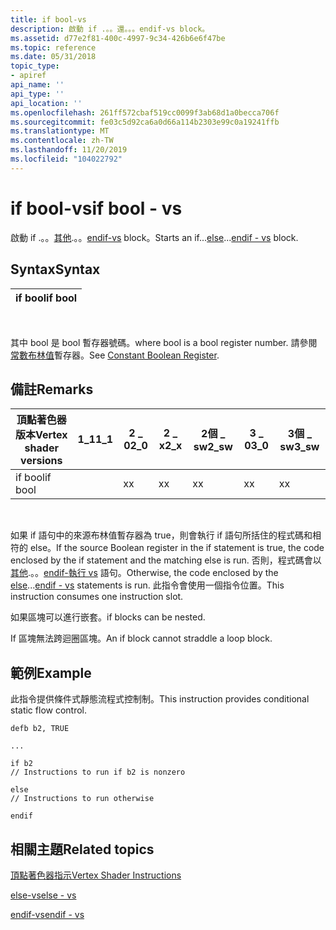 ```yaml
---
title: if bool-vs
description: 啟動 if .。。還。。。endif-vs block。
ms.assetid: d77e2f81-400c-4997-9c34-426b6e6f47be
ms.topic: reference
ms.date: 05/31/2018
topic_type:
- apiref
api_name: ''
api_type: ''
api_location: ''
ms.openlocfilehash: 261ff572cbaf519cc0099f3ab68d1a0becca706f
ms.sourcegitcommit: fe03c5d92ca6a0d66a114b2303e99c0a19241ffb
ms.translationtype: MT
ms.contentlocale: zh-TW
ms.lasthandoff: 11/20/2019
ms.locfileid: "104022792"
---
```

# <a name="if-bool---vs"></a><span data-ttu-id="57222-103">if bool-vs</span><span class="sxs-lookup"><span data-stu-id="57222-103">if bool - vs</span></span>

<span data-ttu-id="57222-104">啟動 if .。。[其他](else---vs.md).。。[endif-vs](endif---vs.md) block。</span><span class="sxs-lookup"><span data-stu-id="57222-104">Starts an if...[else](else---vs.md)...[endif - vs](endif---vs.md) block.</span></span>

## <a name="syntax"></a><span data-ttu-id="57222-105">Syntax</span><span class="sxs-lookup"><span data-stu-id="57222-105">Syntax</span></span>



| <span data-ttu-id="57222-106">if bool</span><span class="sxs-lookup"><span data-stu-id="57222-106">if bool</span></span> |
|---------|



 

<span data-ttu-id="57222-107">其中 bool 是 bool 暫存器號碼。</span><span class="sxs-lookup"><span data-stu-id="57222-107">where bool is a bool register number.</span></span> <span data-ttu-id="57222-108">請參閱 [常數布林值](dx9-graphics-reference-asm-vs-registers-constant-boolean.md)暫存器。</span><span class="sxs-lookup"><span data-stu-id="57222-108">See [Constant Boolean Register](dx9-graphics-reference-asm-vs-registers-constant-boolean.md).</span></span>

## <a name="remarks"></a><span data-ttu-id="57222-109">備註</span><span class="sxs-lookup"><span data-stu-id="57222-109">Remarks</span></span>



| <span data-ttu-id="57222-110">頂點著色器版本</span><span class="sxs-lookup"><span data-stu-id="57222-110">Vertex shader versions</span></span> | <span data-ttu-id="57222-111">1\_1</span><span class="sxs-lookup"><span data-stu-id="57222-111">1\_1</span></span> | <span data-ttu-id="57222-112">2 \_ 0</span><span class="sxs-lookup"><span data-stu-id="57222-112">2\_0</span></span> | <span data-ttu-id="57222-113">2 \_ x</span><span class="sxs-lookup"><span data-stu-id="57222-113">2\_x</span></span> | <span data-ttu-id="57222-114">2個 \_ sw</span><span class="sxs-lookup"><span data-stu-id="57222-114">2\_sw</span></span> | <span data-ttu-id="57222-115">3 \_ 0</span><span class="sxs-lookup"><span data-stu-id="57222-115">3\_0</span></span> | <span data-ttu-id="57222-116">3個 \_ sw</span><span class="sxs-lookup"><span data-stu-id="57222-116">3\_sw</span></span> |
|------------------------|------|------|------|-------|------|-------|
| <span data-ttu-id="57222-117">if bool</span><span class="sxs-lookup"><span data-stu-id="57222-117">if bool</span></span>                |      | <span data-ttu-id="57222-118">x</span><span class="sxs-lookup"><span data-stu-id="57222-118">x</span></span>    | <span data-ttu-id="57222-119">x</span><span class="sxs-lookup"><span data-stu-id="57222-119">x</span></span>    | <span data-ttu-id="57222-120">x</span><span class="sxs-lookup"><span data-stu-id="57222-120">x</span></span>     | <span data-ttu-id="57222-121">x</span><span class="sxs-lookup"><span data-stu-id="57222-121">x</span></span>    | <span data-ttu-id="57222-122">x</span><span class="sxs-lookup"><span data-stu-id="57222-122">x</span></span>     |



 

<span data-ttu-id="57222-123">如果 if 語句中的來源布林值暫存器為 true，則會執行 if 語句所括住的程式碼和相符的 else。</span><span class="sxs-lookup"><span data-stu-id="57222-123">If the source Boolean register in the if statement is true, the code enclosed by the if statement and the matching else is run.</span></span> <span data-ttu-id="57222-124">否則，程式碼會以 [其他](else---vs.md).。。[endif-執行 vs](endif---vs.md) 語句。</span><span class="sxs-lookup"><span data-stu-id="57222-124">Otherwise, the code enclosed by the [else](else---vs.md)...[endif - vs](endif---vs.md) statements is run.</span></span> <span data-ttu-id="57222-125">此指令會使用一個指令位置。</span><span class="sxs-lookup"><span data-stu-id="57222-125">This instruction consumes one instruction slot.</span></span>

<span data-ttu-id="57222-126">如果區塊可以進行嵌套。</span><span class="sxs-lookup"><span data-stu-id="57222-126">if blocks can be nested.</span></span>

<span data-ttu-id="57222-127">If 區塊無法跨迴圈區塊。</span><span class="sxs-lookup"><span data-stu-id="57222-127">An if block cannot straddle a loop block.</span></span>

## <a name="example"></a><span data-ttu-id="57222-128">範例</span><span class="sxs-lookup"><span data-stu-id="57222-128">Example</span></span>

<span data-ttu-id="57222-129">此指令提供條件式靜態流程式控制制。</span><span class="sxs-lookup"><span data-stu-id="57222-129">This instruction provides conditional static flow control.</span></span>


```
defb b2, TRUE

...

if b2
// Instructions to run if b2 is nonzero

else
// Instructions to run otherwise

endif
```



## <a name="related-topics"></a><span data-ttu-id="57222-130">相關主題</span><span class="sxs-lookup"><span data-stu-id="57222-130">Related topics</span></span>

<dl> <dt>

[<span data-ttu-id="57222-131">頂點著色器指示</span><span class="sxs-lookup"><span data-stu-id="57222-131">Vertex Shader Instructions</span></span>](dx9-graphics-reference-asm-vs-instructions.md)
</dt> <dt>

[<span data-ttu-id="57222-132">else-vs</span><span class="sxs-lookup"><span data-stu-id="57222-132">else - vs</span></span>](else---vs.md)
</dt> <dt>

[<span data-ttu-id="57222-133">endif-vs</span><span class="sxs-lookup"><span data-stu-id="57222-133">endif - vs</span></span>](endif---vs.md)
</dt> </dl>

 

 




